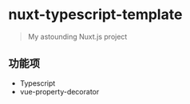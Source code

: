 # nuxt-typescript-template

> My astounding Nuxt.js project

## 功能项

* Typescript
* vue-property-decorator
